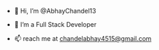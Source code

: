 - 👋 Hi, I’m @AbhayChandel13 
- 👀 I’m a Full Stack Developer 


- 📫  reach me at chandelabhay4515@gmail.com


<!---
AbhayChandel13/AbhayChandel13 is a ✨ special ✨ repository because its `README.md` (this file) appears on your GitHub profile.
You can click the Preview link to take a look at your changes .
--->
